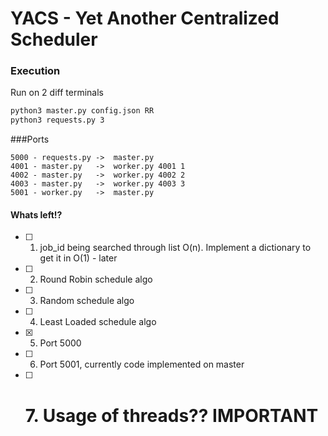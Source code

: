 # YACS - Yet Another Centralized Scheduler

### Execution
Run on 2 diff terminals  

```sh
python3 master.py config.json RR
python3 requests.py 3 
```

###Ports 
```
5000 - requests.py ->  master.py  
4001 - master.py   ->  worker.py 4001 1  
4002 - master.py   ->  worker.py 4002 2  
4003 - master.py   ->  worker.py 4003 3
5001 - worker.py   ->  master.py
```  

#### Whats left!?
- [ ] 1. job_id being searched through list O(n). Implement a dictionary to get it in O(1) - later
- [ ] 2. Round Robin schedule algo
- [ ] 3. Random schedule algo
- [ ] 4. Least Loaded schedule algo
- [x] 5. Port 5000
- [ ] 6. Port 5001, currently code implemented on master
- [ ] # 7. Usage of threads?? IMPORTANT 
